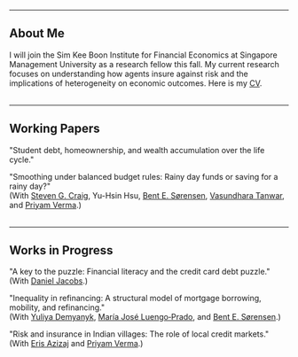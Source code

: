 ___

## About Me 

I will join the Sim Kee Boon Institute for Financial Economics at Singapore Management University as a research fellow this fall. My current research focuses on understanding how agents insure against risk and the implications of heterogeneity on economic outcomes. Here is my [CV](https://xmgbautista.github.io/assets/cv/cv_xmgbautista.pdf).
<br>
<br>

___

## Working Papers

"Student debt, homeownership, and wealth accumulation over the life cycle."
<br>

"Smoothing under balanced budget rules: Rainy day funds or saving for a rainy day?"<br>
(With [Steven&nbsp;G.&nbsp;Craig](https://www.uh.edu/class/economics/people/current-faculty/steve/), Yu-Hsin&nbsp;Hsu, [Bent&nbsp;E.&nbsp;S&oslash;rensen](https://uh.edu/~bsorense/), [Vasundhara&nbsp;Tanwar](https://sites.google.com/view/vasundharatanwar/home), and [Priyam&nbsp;Verma](https://sites.google.com/view/priyamverma/home).)
<br>
<br>

___

## Works in Progress

"A key to the puzzle: Financial literacy and the credit card debt puzzle."<br> 
(With [Daniel&nbsp;Jacobs](https://dljacobs.github.io/).)
<br>

"Inequality in refinancing: A structural model of mortgage borrowing, mobility, and refinancing."<br>
(With [Yuliya&nbsp;Demyanyk](http://www.ydemyanyk.com/), [Mar&iacute;a&nbsp;Jos&eacute;&nbsp;Luengo&#8209;Prado](http://luengoprado.net/), and [Bent&nbsp;E.&nbsp;S&oslash;rensen](https://uh.edu/~bsorense/).)
<br>

"Risk and insurance in Indian villages: The role of local credit markets."<br> 
(With [Eris&nbsp;Azizaj](https://sites.google.com/site/erisazizaj/home) and [Priyam&nbsp;Verma](https://sites.google.com/view/priyamverma/home).)
<br>
<br>
